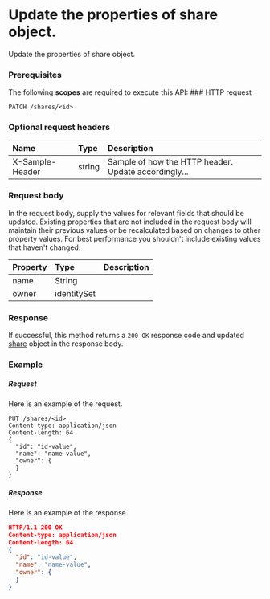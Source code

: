 # Update the properties of share object.

Update the properties of share object.
### Prerequisites
The following **scopes** are required to execute this API: ### HTTP request
<!-- { "blockType": "ignored" } -->
```http
PATCH /shares/<id>
```
### Optional request headers
| Name       | Type | Description|
|:-----------|:------|:----------|
| X-Sample-Header  | string  | Sample of how the HTTP header. Update accordingly...|

### Request body
In the request body, supply the values for relevant fields that should be updated. Existing properties that are not included in the request body will maintain their previous values or be recalculated based on changes to other property values. For best performance you shouldn't include existing values that haven't changed.

| Property	   | Type	|Description|
|:---------------|:--------|:----------|
|name|String||
|owner|identitySet||

### Response
If successful, this method returns a `200 OK` response code and updated [share](../resources/share.md) object in the response body.
### Example
##### Request
Here is an example of the request.
<!-- {
  "blockType": "request",
  "name": "update_share"
}-->
```http
PUT /shares/<id>
Content-type: application/json
Content-length: 64
{
  "id": "id-value",
  "name": "name-value",
  "owner": {
  }
}
```
##### Response
<!-- {
  "blockType": "response",
  "truncated": false,
  "@odata.type": "share"
} -->
Here is an example of the response.
```json
HTTP/1.1 200 OK
Content-type: application/json
Content-length: 64
{
  "id": "id-value",
  "name": "name-value",
  "owner": {
  }
}
```

<!-- uuid: a4eeb7bb-399e-40d9-a1e2-95c9852c645f
2015-10-14 23:39:41 UTC -->
<!-- {
  "type": "#page.annotation",
  "description": "Update the properties of share object.",
  "keywords": "",
  "section": "documentation",
  "tocPath": ""
}-->